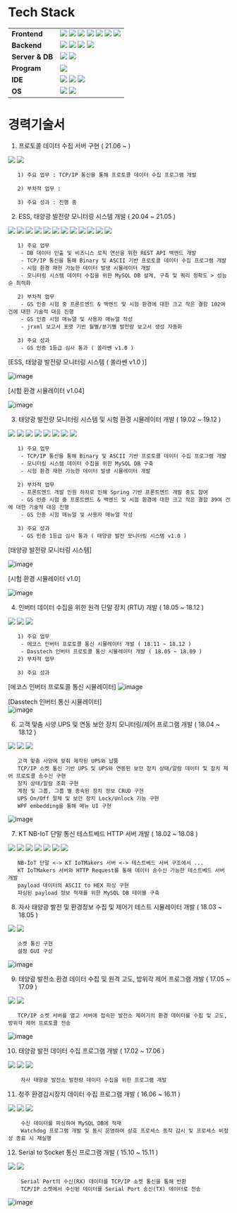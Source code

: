 # Tech Stack
| | |
|-----------|------------------------------------------------------------------|
|**Frontend**| <img src="https://img.shields.io/badge/HTML5-E34F26?style=flat-square&logo=HTML5&logoColor=white" /> <img src="https://img.shields.io/badge/Javascript-white?style=flat-square&logo=Javascript&logoColor=orange" /> <img src="https://img.shields.io/badge/jQuery-0769AD?style=flat-square&logo=jQuery&logoColor=white" /> <img src="https://img.shields.io/badge/Spring(Legacy)-6DB33F?style=flat-square&logo=Spring&logoColor=white" /> <img src="https://img.shields.io/badge/Spring%20Boot-6DB33F?style=flat-square&logo=Spring%20Boot&logoColor=white" /> <img src="https://img.shields.io/badge/JSON%20Web%20Tokens-white?style=flat-square&logo=JSON%20Web%20Tokens&logoColor=black" /> <img src="https://img.shields.io/badge/JSON-white?style=flat-square&logo=JSON&logoColor=black" /> |
|**Backend**| <img src="https://img.shields.io/badge/C-A8B9CC?style=flat-square&logo=C&logoColor=white" /> <img src="https://img.shields.io/badge/C%20Sharp-239120?style=flat-square&logo=C%20Sharp&logoColor=white" /> <img src="https://img.shields.io/badge/Java-white?style=flat-square&logo=Java&logoColor=red" /> <img src="https://img.shields.io/badge/Go-00ADD8?style=flat-square&logo=Go&logoColor=white" />  | 
|**Server & DB**| <img src="https://img.shields.io/badge/MySQL-4479A1?style=flat-square&logo=MySQL&logoColor=white" /> <img src="https://img.shields.io/badge/Apache%20Tomcat-F8DC75?style=flat-square&logo=Apache%20Tomcat&logoColor=black" /> |
|**Program**| <img src="https://img.shields.io/badge/Postman-FF6C37?style=flat-square&logo=Postman&logoColor=white" /> |
|**IDE**| <img src="https://img.shields.io/badge/Visual%20Studio-5C2D91?style=flat-square&logo=Visual%20Studio&logoColor=white" /> <img src="https://img.shields.io/badge/Eclipse%20IDE-2C2255?style=flat-square&logo=Eclipse%20IDE&logoColor=white" /> <img src="https://img.shields.io/badge/Visual%20Studio%20Code-007ACC?style=flat-square&logo=Visual%20Studio%20Code&logoColor=white" /> |
|**OS**| <img src="https://img.shields.io/badge/Windows-white?style=flat-square&logo=Windows&logoColor=0078D6" /> <img src="https://img.shields.io/badge/Ubuntu-white?style=flat-square&logo=Ubuntu&logoColor=E95420" /> |

# 경력기술서

1. 프로토콜 데이터 수집 서버 구현 ( 21.06 ~ ) 

<img src="https://img.shields.io/badge/Go-00ADD8?style=flat-square&logo=Go&logoColor=white" /> <img src="https://img.shields.io/badge/MySQL-4479A1?style=flat-square&logo=MySQL&logoColor=white" /> 
       
       1) 주요 업무 : TCP/IP 통신을 통해 프로토콜 데이터 수집 프로그램 개발
       
       2) 부차적 업무 : 
       
       3) 주요 성과 : 진행 중

2. ESS, 태양광 발전량 모니터링 시스템 개발 ( 20.04 ~ 21.05 ) 

<img src="https://img.shields.io/badge/Spring(Legacy)-6DB33F?style=flat-square&logo=Spring&logoColor=white" /> <img src="https://img.shields.io/badge/Spring%20Boot-6DB33F?style=flat-square&logo=Spring%20Boot&logoColor=white" /> <img src="https://img.shields.io/badge/HTML5-E34F26?style=flat-square&logo=HTML5&logoColor=white" /> <img src="https://img.shields.io/badge/Javascript-white?style=flat-square&logo=Javascript&logoColor=orange" /> <img src="https://img.shields.io/badge/jQuery-0769AD?style=flat-square&logo=jQuery&logoColor=white" /> <img src="https://img.shields.io/badge/JSON%20Web%20Tokens-white?style=flat-square&logo=JSON%20Web%20Tokens&logoColor=black" />  <img src="https://img.shields.io/badge/JSON-white?style=flat-square&logo=JSON&logoColor=black" /> <img src="https://img.shields.io/badge/Java-white?style=flat-square&logo=Java&logoColor=red" /> <img src="https://img.shields.io/badge/MySQL-4479A1?style=flat-square&logo=MySQL&logoColor=white" /> <img src="https://img.shields.io/badge/Apache%20Tomcat-F8DC75?style=flat-square&logo=Apache%20Tomcat&logoColor=black" /> <img src="https://img.shields.io/badge/Postman-FF6C37?style=flat-square&logo=Postman&logoColor=white" /> <img src="https://img.shields.io/badge/Ubuntu-white?style=flat-square&logo=Ubuntu&logoColor=E95420" /> 

       1) 주요 업무
        - DB 데이터 인출 및 비즈니스 로직 연산을 위한 REST API 백엔드 개발
        - TCP/IP 통신을 통해 Binary 및 ASCII 기반 프로토콜 데이터 수집 프로그램 개발
        - 시험 환경 재현 가능한 데이터 발생 시뮬레이터 개발
        - 모니터링 시스템 데이터 수집을 위한 MySQL DB 설계, 구축 및 쿼리 정확도 > 성능 순 최적화
       
       2) 부차적 업무
        - GS 인증 시험 중 프론트엔드 & 백엔드 및 시험 환경에 대한 크고 작은 결함 102여 건에 대한 기술적 대응 진행
        - GS 인증 시험 매뉴얼 및 사용자 매뉴얼 작성
        - jrxml 보고서 포맷 기반 월별/분기별 발전량 보고서 생성 자동화
       
       3) 주요 성과 
        - GS 인증 1등급 심사 통과 ( 쏠라쎈 v1.0 )
        
[ESS, 태양광 발전량 모니터링 시스템 ( 쏠라쎈 v1.0 )]

![image](https://user-images.githubusercontent.com/43790820/124050565-c52bf600-da55-11eb-8942-5d47eff50f44.png)

[시험 환경 시뮬레이터 v1.04]

![image](https://user-images.githubusercontent.com/43790820/124221558-f92d1700-db3a-11eb-891c-a731e1dc57c9.png)

3. 태양광 발전량 모니터링 시스템 및 시험 환경 시뮬레이터 개발 ( 19.02 ~ 19.12 )
 
<img src="https://img.shields.io/badge/Spring(Legacy)-6DB33F?style=flat-square&logo=Spring&logoColor=white" /> <img src="https://img.shields.io/badge/HTML5-E34F26?style=flat-square&logo=HTML5&logoColor=white" /> <img src="https://img.shields.io/badge/Javascript-white?style=flat-square&logo=Javascript&logoColor=orange" /> <img src="https://img.shields.io/badge/jQuery-0769AD?style=flat-square&logo=jQuery&logoColor=white" /> <img src="https://img.shields.io/badge/Java-white?style=flat-square&logo=Java&logoColor=red" /> <img src="https://img.shields.io/badge/MySQL-4479A1?style=flat-square&logo=MySQL&logoColor=white" /> <img src="https://img.shields.io/badge/Apache%20Tomcat-F8DC75?style=flat-square&logo=Apache%20Tomcat&logoColor=black" /> <img src="https://img.shields.io/badge/Ubuntu-white?style=flat-square&logo=Ubuntu&logoColor=E95420" />

       1) 주요 업무 
        - TCP/IP 통신을 통해 Binary 및 ASCII 기반 프로토콜 데이터 수집 프로그램 개발 
        - 모니터링 시스템 데이터 수집을 위한 MySQL DB 구축
        - 시험 환경 재현 가능한 데이터 발생 시뮬레이터 개발
        
       2) 부차적 업무 
        - 프론트엔드 개발 인원 하차로 인해 Spring 기반 프론트엔드 개발 중도 참여
        - GS 인증 시험 중 프론트엔드 & 백엔드 및 시험 환경에 대한 크고 작은 결함 39여 건에 대한 기술적 대응 진행
        - GS 인증 시험 매뉴얼 및 사용자 매뉴얼 작성
       
       3) 주요 성과 
        - GS 인증 1등급 심사 통과 ( 태양광 발전 모니터링 시스템 v1.0 ) 

[태양광 발전량 모니터링 시스템]       

![image](https://user-images.githubusercontent.com/43790820/124050765-2bb11400-da56-11eb-9ac2-fd1e392a2482.png)

[시험 환경 시뮬레이터 v1.0]

![image](https://user-images.githubusercontent.com/43790820/124221706-401b0c80-db3b-11eb-93de-133064a4dbc9.png)

4. 인버터 데이터 수집을 위한 원격 단말 장치 (RTU) 개발 ( 18.05 ~ 18.12 )

<img src="https://img.shields.io/badge/C-A8B9CC?style=flat-square&logo=C&logoColor=white" /> <img src="https://img.shields.io/badge/C%20Sharp-239120?style=flat-square&logo=C%20Sharp&logoColor=white" /> <img src="https://img.shields.io/badge/Windows-white?style=flat-square&logo=Windows&logoColor=0078D6" />
       
       1) 주요 업무 
        - 에코스 인버터 프로토콜 통신 시뮬레이터 개발 ( 18.11 ~ 18.12 )
        - Dasstech 인버터 프로토콜 통신 시뮬레이터 개발 ( 18.05 ~ 18.09 )
       2) 부차적 업무
       
       3) 주요 성과
       
[에코스 인버터 프로토콜 통신 시뮬레이터]
![image](https://user-images.githubusercontent.com/43790820/124068995-78a4e280-da76-11eb-888f-538e8c2e3c52.png)
       
[Dasstech 인버터 통신 시뮬레이터]       
![image](https://user-images.githubusercontent.com/43790820/124210562-9af63900-db26-11eb-83ba-b0eea2cd4a32.png)

6. 고객 맞춤 사양 UPS 및 연동 보안 장치 모니터링/제어 프로그램 개발 ( 18.04 ~ 18.12 ) 

<img src="https://img.shields.io/badge/C%20Sharp-239120?style=flat-square&logo=C%20Sharp&logoColor=white" /> <img src="https://img.shields.io/badge/MySQL-4479A1?style=flat-square&logo=MySQL&logoColor=white" /> <img src="https://img.shields.io/badge/Windows-white?style=flat-square&logo=Windows&logoColor=0078D6" />

       고객 맞춤 사양에 맞춰 제작된 UPS와 납품
       TCP/IP 소켓 통신 기반 UPS 및 UPS와 연동된 보안 장치 상태/알람 데이터 및 장치 제어 프로토콜 송수신 구현
       장치 상태/알람 조회 구현
       계정 및 그룹, 그룹 별 종속된 장치 정보 CRUD 구현
       UPS On/Off 절체 및 보안 장치 Lock/Unlock 기능 구현
       WPF embedding을 통해 메뉴 UI 구현
       
![image](https://user-images.githubusercontent.com/43790820/124052183-e3dfbc00-da58-11eb-86c3-1b5d5f6ae7bd.png)

7. KT NB-IoT 단말 통신 테스트베드 HTTP 서버 개발 ( 18.02 ~ 18.08 )

<img src="https://img.shields.io/badge/HTML5-E34F26?style=flat-square&logo=HTML5&logoColor=white" /> <img src="https://img.shields.io/badge/Javascript-white?style=flat-square&logo=Javascript&logoColor=orange" /> <img src="https://img.shields.io/badge/Java-white?style=flat-square&logo=Java&logoColor=red" /> <img src="https://img.shields.io/badge/MySQL-4479A1?style=flat-square&logo=MySQL&logoColor=white" /> <img src="https://img.shields.io/badge/Apache%20Tomcat-F8DC75?style=flat-square&logo=Apache%20Tomcat&logoColor=black" /> <img src="https://img.shields.io/badge/Postman-FF6C37?style=flat-square&logo=Postman&logoColor=white" /> <img src="https://img.shields.io/badge/Windows-white?style=flat-square&logo=Windows&logoColor=0078D6" />

       NB-IoT 단말 <-> KT IoTMakers 서버 <-> 테스트베드 서버 구조에서 ...
       KT IoTMakers 서버와 HTTP Request를 통해 데이터 송수신 가능한 테스트베드 서버 개발
       payload 데이터의 ASCII to HEX 파싱 구현
       파싱된 payload 정보 적재를 위한 MySQL DB 테이블 구축
       
8. 자사 태양광 발전 및 환경정보 수집 및 제어기 테스트 시뮬레이터 개발 ( 18.03 ~ 18.05 )

<img src="https://img.shields.io/badge/C-A8B9CC?style=flat-square&logo=C&logoColor=white" /> <img src="https://img.shields.io/badge/Windows-white?style=flat-square&logo=Windows&logoColor=0078D6" />
       
       소켓 통신 구현
       설정 GUI 구성
       
![image](https://user-images.githubusercontent.com/43790820/124057694-ef37e500-da62-11eb-942d-1fbdb58c019f.png)      

9. 태양광 발전소 환경 데이터 수집 및 원격 고도, 방위각 제어 프로그램 개발 ( 17.05 ~ 17.09 )

<img src="https://img.shields.io/badge/C-A8B9CC?style=flat-square&logo=C&logoColor=white" /> <img src="https://img.shields.io/badge/Windows-white?style=flat-square&logo=Windows&logoColor=0078D6" />
       
       TCP/IP 소켓 서버를 열고 서버에 접속한 발전소 제어기의 환경 데이터를 수집 및 고도, 방위각 제어 프로토콜 전송 

![image](https://user-images.githubusercontent.com/43790820/124067162-ddf7d400-da74-11eb-8f46-c8f55b65a491.png)


10. 태양광 발전 데이터 수집 프로그램 개발 ( 17.02 ~ 17.06 )

<img src="https://img.shields.io/badge/C-A8B9CC?style=flat-square&logo=C&logoColor=white" /> <img src="https://img.shields.io/badge/MySQL-4479A1?style=flat-square&logo=MySQL&logoColor=white" /> <img src="https://img.shields.io/badge/Ubuntu-white?style=flat-square&logo=Ubuntu&logoColor=E95420" /> 
       
        자사 태양광 발전소 발전량 데이터 수집을 위한 프로그램 개발 
       
11. 청주 환경감시장치 데이터 수집 프로그램 개발 ( 16.06 ~ 16.11 ) 

<img src="https://img.shields.io/badge/C-A8B9CC?style=flat-square&logo=C&logoColor=white" /> <img src="https://img.shields.io/badge/MySQL-4479A1?style=flat-square&logo=MySQL&logoColor=white" /> <img src="https://img.shields.io/badge/Windows-white?style=flat-square&logo=Windows&logoColor=0078D6" />
        
        수신 데이터를 파싱하여 MySQL DB에 적재        
        Watchdog 프로그램 개발 및 동시 운영하여 상호 프로세스 동작 감시 및 프로세스 비정상 종료 시 재실행

12. Serial to Socket 통신 프로그램 개발 ( 15.10 ~ 15.11 )

<img src="https://img.shields.io/badge/C-A8B9CC?style=flat-square&logo=C&logoColor=white" /> <img src="https://img.shields.io/badge/Windows-white?style=flat-square&logo=Windows&logoColor=0078D6" />
       
        Serial Port의 수신(RX) 데이터를 TCP/IP 소켓 통신을 통해 반환
        TCP/IP 소켓에서 수신된 데이터를 Serial Port 송신(TX) 데이터로 전송
       
![image](https://user-images.githubusercontent.com/43790820/124213431-810b2500-db2b-11eb-9771-560632494740.png)
